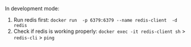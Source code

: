 In development mode: 
1. Run redis first: `docker run  -p 6379:6379 --name redis-client  -d redis`
2. Check if redis is working properly: `docker exec -it redis-client sh` > `redis-cli` > `ping`
